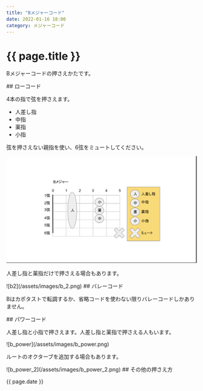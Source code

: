 ```yaml
---
title: "Bメジャーコード"
date: 2022-01-16 18:00
category: メジャーコード
---  
```

# {{ page.title }}
<p>Bメジャーコードの押さえかたです。</p>
## ローコード

<p>4本の指で弦を押さえます。</p>

- 人差し指
- 中指
- 薬指
- 小指

<p>弦を押さえない親指を使い、6弦をミュートしてください。</p>

![b](/assets/images/b_1.png)
<p>人差し指と薬指だけで押さえる場合もあります。</p>
![b2](/assets/images/b_2.png)
## バレーコード
<p>Bはカポタストで転調するか、省略コードを使わない限りバレーコードしかありません。</p>
## パワーコード
<p>人差し指と小指で押さえます。人差し指と薬指で押さえる人もいます。</p>
![b_power](/assets/images/b_power.png)
<p>ルートのオクターブを追加する場合もあります。</p>
![b_power_2](/assets/images/b_power_2.png)
## その他の押さえ方

<p>{{ page.date }}</p>